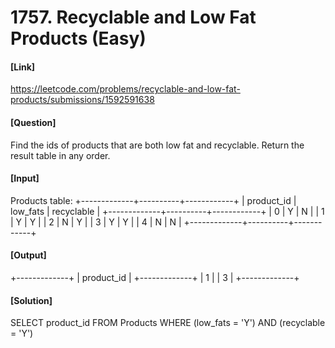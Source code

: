 # 1757. Recyclable and Low Fat Products (Easy)

#### [Link] 
https://leetcode.com/problems/recyclable-and-low-fat-products/submissions/1592591638

#### [Question]
Find the ids of products that are both low fat and recyclable.
Return the result table in any order.


#### [Input]
Products table:
+-------------+----------+------------+
| product_id  | low_fats | recyclable |
+-------------+----------+------------+
| 0           | Y        | N          |
| 1           | Y        | Y          |
| 2           | N        | Y          |
| 3           | Y        | Y          |
| 4           | N        | N          |
+-------------+----------+------------+

#### [Output]
+-------------+
| product_id  |
+-------------+
| 1           |
| 3           |
+-------------+

#### [Solution]
SELECT product_id
FROM Products
WHERE (low_fats = 'Y') AND (recyclable = 'Y')
